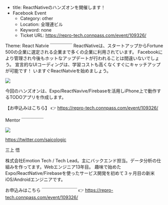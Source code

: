 - title: ReactNativeのハンズオンを開催します！
- Facebook Event
  - Category: other
  - Location: 全理連ビル
  - Keyword: none
  - Ticket URL: https://repro-tech.connpass.com/event/109326/

Theme: React Natvie
￣￣￣￣￣
ReactNativeは、スタートアップからFortune 500の企業に選定される企業まで多くの企業に利用されています。
Facebookにより管理され今後もホットなアップデートが行われることは間違いないでしょう。
宣言的なUIコーディングは、学習コストも高くなくすぐにキャッチアップが可能です！
いますぐReactNatvieを始めましょう。

![](https://github.com/reproio/repro-tech-meetup/blob/master/hands-on/5/images/campanies.png?raw=true)

今回のハンズオンは、Expo/ReactNavive/Firebaseを活用しiPhone上で動作するTODOアプリを作成します。

【お申込みはこちら】
👉 https://repro-tech.connpass.com/event/109326/

Mentor
￣￣￣￣￣

![](https://pbs.twimg.com/profile_images/466561022/1_200x200.jpg)

https://twitter.com/saicologic

三上 悟

株式会社Emotion Tech / Tech Lead。主にバックエンド担当。データ分析の仕組みを作ってます。Webエンジニア13年目。
趣味で始めたExpo/ReactNative/Firebaseを使ったサービス開発を初めて３ヶ月目の新米iOS/Androidエンジニアです。

お申込みはこちら
￣￣￣￣￣￣￣￣
👉 https://repro-tech.connpass.com/event/109326/

